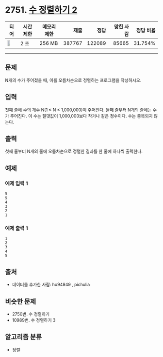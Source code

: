 # 2751. [수 정렬하기 2](https://www.acmicpc.net/problem/2751)

| 티어 | 시간 제한 | 메모리 제한 | 제출 | 정답 | 맞힌 사람 | 정답 비율 |
|---|---|---|---:|---:|---:|---:|
| <img src="https://static.solved.ac/tier_small/6.svg" width="50%" /> | 2 초 | 256 MB | 387767 | 122089 | 85665 | 31.754% |

---

## 문제

N개의 수가 주어졌을 때, 이를 오름차순으로 정렬하는 프로그램을 작성하시오.

## 입력

첫째 줄에 수의 개수 N(1 ≤ N ≤ 1,000,000)이 주어진다. 둘째 줄부터 N개의 줄에는 수가 주어진다. 이 수는 절댓값이 1,000,000보다 작거나 같은 정수이다. 수는 중복되지 않는다.

## 출력

첫째 줄부터 N개의 줄에 오름차순으로 정렬한 결과를 한 줄에 하나씩 출력한다.

## 예제

### 예제 입력 1

```
5
5
4
3
2
1
```

### 예제 출력 1

```
1
2
3
4
5
```

## 출처

- 데이터를 추가한 사람: ho94949 , pichulia

## 비슷한 문제

- 2750번. 수 정렬하기
- 10989번. 수 정렬하기 3

## 알고리즘 분류

- 정렬

